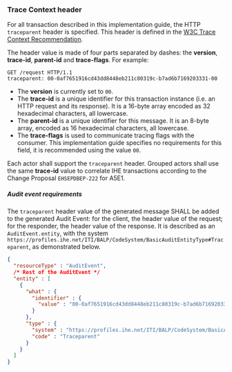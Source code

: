 ### Trace Context header

For all transaction described in this implementation guide, the HTTP `traceparent` header is specified. This header 
is defined in the [W3C Trace Context Recommendation](https://www.w3.org/TR/trace-context/).

The header value is made of four parts separated by dashes: the **version**, **trace-id**, **parent-id** and
**trace-flags**. For example:

```http
GET /request HTTP/1.1
traceparent: 00-0af7651916cd43dd8448eb211c80319c-b7ad6b7169203331-00
```

- The **version** is currently set to `00`.
- The **trace-id** is a unique identifier for this transaction instance (i.e. an HTTP request and its response).
  It is a 16-byte array encoded as 32 hexadecimal characters, all lowercase.
- The **parent-id** is a unique identifier for this message. It is an 8-byte array, encoded as 16 hexadecimal
  characters, all lowercase. 
- The **trace-flags** is used to communicate tracing flags with the consumer. This implementation guide specifies no
  requirements for this field, it is recommended using the value `00`.

Each actor shall support the `traceparent` header. Grouped actors shall use the same **trace-id** value to correlate
IHE transactions according to the Change Proposal `EHSEPDBEP-222` for A5E1.

##### Audit event requirements

The `traceparent` header value of the generated message SHALL be added to the generated Audit Event: for the client,
the header value of the request; for the responder, the header value of the response.
It is described as an `AuditEvent.entity`, with the system 
`https://profiles.ihe.net/ITI/BALP/CodeSystem/BasicAuditEntityType#Traceparent`, as demonstrated below.

```json
{
  "resourceType" : "AuditEvent",
  /* Rest of the AuditEvent */
  "entity" : [
    {
      "what" : {
        "identifier" : {
          "value" : "00-0af7651916cd43dd8448eb211c80319c-b7ad6b7169203331-00"
        }
      },
      "type" : {
        "system" : "https://profiles.ihe.net/ITI/BALP/CodeSystem/BasicAuditEntityType",
        "code" : "Traceparent"
      }
    }
  ]
}
```
